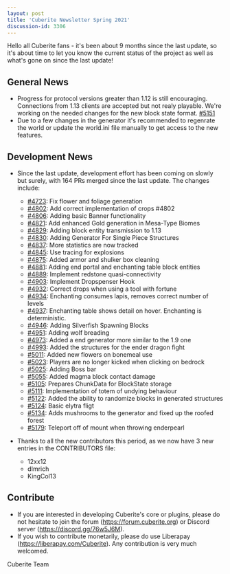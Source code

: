 ```yaml
---
layout: post
title: 'Cuberite Newsletter Spring 2021'
discussion-id: 3306
---
```

Hello all Cuberite fans - it's been about 9 months since the last 
update, so it's about time to let you know the current status of the 
project as well as what's gone on since the last update!

General News
------------

  - Progress for protocol versions greater than 1.12 is still encouraging.
    Connections from 1.13 clients are accepted but not realy playable. We're working
    on the needed changes for the new block state format.
    [#5151](https://github.com/cuberite/cuberite/pull/5151)
  - Due to a few changes in the generator it's recommended to regenrate the world
    or update the world.ini file manually to get access to the new features.

Development News
----------------

 - Since the last update, development effort has been coming on slowly 
   but surely, with 164 PRs merged since the last update. The changes 
   include:
   - [#4723](https://github.com/cuberite/cuberite/pull/4723):
     Fix flower and foliage generation
   - [#4802](https://github.com/cuberite/cuberite/pull/4802):
     Add correct implementation of crops #4802 
   - [#4806](https://github.com/cuberite/cuberite/pull/4806):
     Adding basic Banner functionality
   - [#4821](https://github.com/cuberite/cuberite/pull/4821):
     Add enhanced Gold generation in Mesa-Type Biomes
   - [#4829](https://github.com/cuberite/cuberite/pull/4829):
     Adding block entity transmission to 1.13
   - [#4830](https://github.com/cuberite/cuberite/pull/4830):
     Adding Generator For Single Piece Structures
   - [#4837](https://github.com/cuberite/cuberite/pull/4837):
     More statistics are now tracked
   - [#4845](https://github.com/cuberite/cuberite/pull/4845):
     Use tracing for explosions
   - [#4875](https://github.com/cuberite/cuberite/pull/4875):
     Added armor and shulker box cleaning
   - [#4881](https://github.com/cuberite/cuberite/pull/4881):
     Adding end portal and enchanting table block entities
   - [#4889](https://github.com/cuberite/cuberite/pull/4889):
     Implement redstone quasi-connectivity
   - [#4903](https://github.com/cuberite/cuberite/pull/4903):
     Implement Dropspenser Hook
   - [#4932](https://github.com/cuberite/cuberite/pull/4932):
     Correct drops when using a tool with fortune
   - [#4934](https://github.com/cuberite/cuberite/pull/4934):
     Enchanting consumes lapis, removes correct number of levels
   - [#4937](https://github.com/cuberite/cuberite/pull/4937):
     Enchanting table shows detail on hover. Enchanting is deterministic.
   - [#4946](https://github.com/cuberite/cuberite/pull/4946):
     Adding Silverfish Spawning Blocks
   - [#4951](https://github.com/cuberite/cuberite/pull/4951):
     Adding wolf breading
   - [#4973](https://github.com/cuberite/cuberite/pull/4973):
     Added a end generator more similar to the 1.9 one
   - [#4993](https://github.com/cuberite/cuberite/pull/4993):
     Added the structures for the ender dragon fight
   - [#5011](https://github.com/cuberite/cuberite/pull/5011):
     Added new flowers on bonemeal use
   - [#5023](https://github.com/cuberite/cuberite/pull/5023):
     Players are no longer kicked when clicking on bedrock
   - [#5025](https://github.com/cuberite/cuberite/pull/5025):
     Adding Boss bar
   - [#5055](https://github.com/cuberite/cuberite/pull/5055):
     Added magma block contact damage
   - [#5105](https://github.com/cuberite/cuberite/pull/5105):
     Prepares ChunkData for BlockState storage
   - [#5111](https://github.com/cuberite/cuberite/pull/5111):
     Implementation of totem of undying behaviour
   - [#5122](https://github.com/cuberite/cuberite/pull/5122):
     Added the ability to randomize blocks in generated structures
   - [#5124](https://github.com/cuberite/cuberite/pull/5124):
     Basic elytra fligt
   - [#5134](https://github.com/cuberite/cuberite/pull/5134):
     Adds mushrooms to the generator and fixed up the roofed forest
   - [#5179](https://github.com/cuberite/cuberite/pull/5179):
     Teleport off of mount when throwing enderpearl

 - Thanks to all the new contributors this period, as we now have 3 new 
   entries in the CONTRIBUTORS file:
   - 12xx12
   - dImrich
   - KingCol13

Contribute
----------

 - If you are interested in developing Cuberite's core or plugins, 
   please do not hesitate to join the forum (https://forum.cuberite.org) 
   or Discord server (https://discord.gg/76w5J6M).
 - If you wish to contribute monetarily, please do use Liberapay 
   (https://liberapay.com/Cuberite). Any contribution is very much 
   welcomed.

Cuberite Team
